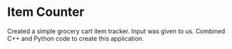 # Item Counter

Created a simple grocery cart item tracker. Input was given to us. Combined C++ and Python code to create this application.






